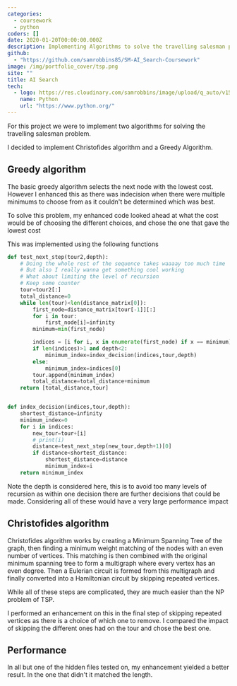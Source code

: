 ```yaml
---
categories:
  - coursework
  - python
coders: []
date: 2020-01-20T00:00:00.000Z
description: Implementing Algorithms to solve the travelling salesman problem
github:
  - "https://github.com/samrobbins85/SM-AI_Search-Coursework"
image: /img/portfolio_cover/tsp.png
site: ""
title: AI Search
tech:
  - logo: https://res.cloudinary.com/samrobbins/image/upload/q_auto/v1591793276/logos/logos_python_pjlesq.svg
    name: Python
    url: "https://www.python.org/"
---
```


For this project we were to implement two algorithms for solving the travelling salesman problem.

I decided to implement Christofides algorithm and a Greedy Algorithm.

## Greedy algorithm

The basic greedy algorithm selects the next node with the lowest cost. However I enhanced this as there was indecision when there were multiple minimums to choose from as it couldn't be determined which was best.

To solve this problem, my enhanced code looked ahead at what the cost would be of choosing the different choices, and chose the one that gave the lowest cost

This was implemented using the following functions

```python
def test_next_step(tour2,depth):
    # Doing the whole rest of the sequence takes waaaay too much time
    # But also I really wanna get something cool working
    # What about limiting the level of recursion
    # Keep some counter
    tour=tour2[:]
    total_distance=0
    while len(tour)<len(distance_matrix[0]):
        first_node=distance_matrix[tour[-1]][:]
        for i in tour:
            first_node[i]=infinity
        minimum=min(first_node)

        indices = [i for i, x in enumerate(first_node) if x == minimum]
        if len(indices)>1 and depth<2:
            minimum_index=index_decision(indices,tour,depth)
        else:
            minimum_index=indices[0]
        tour.append(minimum_index)
        total_distance=total_distance+minimum
    return [total_distance,tour]


def index_decision(indices,tour,depth):
    shortest_distance=infinity
    minimum_index=0
    for i in indices:
        new_tour=tour+[i]
        # print(i)
        distance=test_next_step(new_tour,depth+1)[0]
        if distance<shortest_distance:
            shortest_distance=distance
            minimum_index=i
    return minimum_index
```

Note the depth is considered here, this is to avoid too many levels of recursion as within one decision there are further decisions that could be made. Considering all of these would have a very large performance impact

## Christofides algorithm

Christofides algorithm works by creating a Minimum Spanning Tree of the graph, then finding a minimum weight matching of the nodes with an even number of vertices. This matching is then combined with the original minimum spanning tree to form a multigraph where every vertex has an even degree. Then a Eulerian circuit is formed from this multigraph and finally converted into a Hamiltonian circuit by skipping repeated vertices.

While all of these steps are complicated, they are much easier than the NP problem of TSP.

I performed an enhancement on this in the final step of skipping repeated vertices as there is a choice of which one to remove. I compared the impact of skipping the different ones had on the tour and chose the best one.

## Performance

In all but one of the hidden files tested on, my enhancement yielded a better result. In the one that didn't it matched the length.

